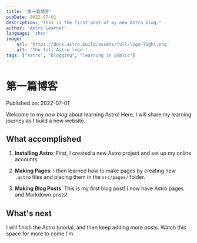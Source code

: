 ```yaml
---
title: '第一篇博客'
pubDate: 2022-07-01
description: 'This is the first post of my new Astro blog.'
author: 'Astro Learner'
language: 'zhcn'
image:
    url: 'https://docs.astro.build/assets/full-logo-light.png'
    alt: 'The full Astro logo.'
tags: ["astro", "blogging", "learning in public"]
---
```

# 第一篇博客

Published on: 2022-07-01

Welcome to my _new blog_ about learning Astro! Here, I will share my learning journey as I build a new website.

## What  accomplished

1. **Installing Astro**: First, I created a new Astro project and set up my online accounts.

2. **Making Pages**: I then learned how to make pages by creating new `.astro` files and placing them in the `src/pages/` folder.

3. **Making Blog Posts**: This is my first blog post! I now have Astro pages and Markdown posts!

## What's next

I will finish the Astro tutorial, and then keep adding more posts. Watch this space for more to come I'm.